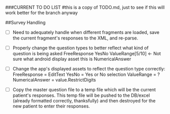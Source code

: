 ###CURRENT TO DO LIST
#this is a copy of TODO.md, just to see if this will work better for the branch anyway

##Survey Handling
- [ ] Need to adequately handle when different fragments are loaded, save the current fragment's responses
to the XML, and re-parse.

- [ ] Properly change the question types to better reflect what kind of question is being asked
	FreeResponse
	YesNo
	ValueRange[5/10] <- Not sure what android display asset this is
	NumericalAnswer

- [ ] Change the app's displayed assets to reflect the question type correctly:
	FreeResponse = EditText
	YesNo = Yes or No selection
	ValueRange = ?
	NumericalAnswer = value.RestrictDigits

- [ ] Copy the master question file to a temp file which will be the current patient's responses. This temp
file will be pushed to the DB/excel (already formatted correctly, thanksfully) and then destroyed for
the new patient to enter their responses.